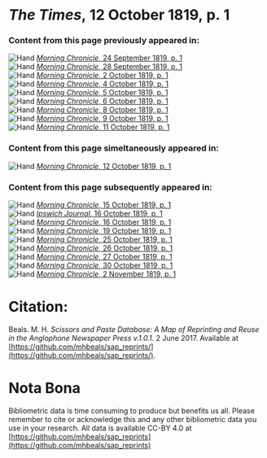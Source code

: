 # *The Times*, 12 October 1819, p. 1  
  
### Content from this page previously appeared in:  
![Hand](http://scissorsandpaste.net/wp-content/uploads/2017/06/smallhandpointer.png) [*Morning Chronicle*, 24 September 1819, p. 1](https://mhbeals.github.io/sap_html/Morning-Chronicle/Morning-Chronicle-24-September-1819-p-1)  
![Hand](http://scissorsandpaste.net/wp-content/uploads/2017/06/smallhandpointer.png) [*Morning Chronicle*, 28 September 1819, p. 1](https://mhbeals.github.io/sap_html/Morning-Chronicle/Morning-Chronicle-28-September-1819-p-1)  
![Hand](http://scissorsandpaste.net/wp-content/uploads/2017/06/smallhandpointer.png) [*Morning Chronicle*, 2 October 1819, p. 1](https://mhbeals.github.io/sap_html/Morning-Chronicle/Morning-Chronicle-2-October-1819-p-1)  
![Hand](http://scissorsandpaste.net/wp-content/uploads/2017/06/smallhandpointer.png) [*Morning Chronicle*, 4 October 1819, p. 1](https://mhbeals.github.io/sap_html/Morning-Chronicle/Morning-Chronicle-4-October-1819-p-1)  
![Hand](http://scissorsandpaste.net/wp-content/uploads/2017/06/smallhandpointer.png) [*Morning Chronicle*, 5 October 1819, p. 1](https://mhbeals.github.io/sap_html/Morning-Chronicle/Morning-Chronicle-5-October-1819-p-1)  
![Hand](http://scissorsandpaste.net/wp-content/uploads/2017/06/smallhandpointer.png) [*Morning Chronicle*, 6 October 1819, p. 1](https://mhbeals.github.io/sap_html/Morning-Chronicle/Morning-Chronicle-6-October-1819-p-1)  
![Hand](http://scissorsandpaste.net/wp-content/uploads/2017/06/smallhandpointer.png) [*Morning Chronicle*, 8 October 1819, p. 1](https://mhbeals.github.io/sap_html/Morning-Chronicle/Morning-Chronicle-8-October-1819-p-1)  
![Hand](http://scissorsandpaste.net/wp-content/uploads/2017/06/smallhandpointer.png) [*Morning Chronicle*, 9 October 1819, p. 1](https://mhbeals.github.io/sap_html/Morning-Chronicle/Morning-Chronicle-9-October-1819-p-1)  
![Hand](http://scissorsandpaste.net/wp-content/uploads/2017/06/smallhandpointer.png) [*Morning Chronicle*, 11 October 1819, p. 1](https://mhbeals.github.io/sap_html/Morning-Chronicle/Morning-Chronicle-11-October-1819-p-1)  
  
### Content from this page simeltaneously appeared in:  
![Hand](http://scissorsandpaste.net/wp-content/uploads/2017/06/smallhandpointer.png) [*Morning Chronicle*, 12 October 1819, p. 1](https://mhbeals.github.io/sap_html/Morning-Chronicle/Morning-Chronicle-12-October-1819-p-1)  
  
### Content from this page subsequently appeared in:  
![Hand](http://scissorsandpaste.net/wp-content/uploads/2017/06/smallhandpointer.png) [*Morning Chronicle*, 15 October 1819, p. 1](https://mhbeals.github.io/sap_html/Morning-Chronicle/Morning-Chronicle-15-October-1819-p-1)  
![Hand](http://scissorsandpaste.net/wp-content/uploads/2017/06/smallhandpointer.png) [*Ipswich Journal*, 16 October 1819, p. 1](https://mhbeals.github.io/sap_html/Ipswich-Journal/Ipswich-Journal-16-October-1819-p-1)  
![Hand](http://scissorsandpaste.net/wp-content/uploads/2017/06/smallhandpointer.png) [*Morning Chronicle*, 16 October 1819, p. 1](https://mhbeals.github.io/sap_html/Morning-Chronicle/Morning-Chronicle-16-October-1819-p-1)  
![Hand](http://scissorsandpaste.net/wp-content/uploads/2017/06/smallhandpointer.png) [*Morning Chronicle*, 19 October 1819, p. 1](https://mhbeals.github.io/sap_html/Morning-Chronicle/Morning-Chronicle-19-October-1819-p-1)  
![Hand](http://scissorsandpaste.net/wp-content/uploads/2017/06/smallhandpointer.png) [*Morning Chronicle*, 25 October 1819, p. 1](https://mhbeals.github.io/sap_html/Morning-Chronicle/Morning-Chronicle-25-October-1819-p-1)  
![Hand](http://scissorsandpaste.net/wp-content/uploads/2017/06/smallhandpointer.png) [*Morning Chronicle*, 26 October 1819, p. 1](https://mhbeals.github.io/sap_html/Morning-Chronicle/Morning-Chronicle-26-October-1819-p-1)  
![Hand](http://scissorsandpaste.net/wp-content/uploads/2017/06/smallhandpointer.png) [*Morning Chronicle*, 27 October 1819, p. 1](https://mhbeals.github.io/sap_html/Morning-Chronicle/Morning-Chronicle-27-October-1819-p-1)  
![Hand](http://scissorsandpaste.net/wp-content/uploads/2017/06/smallhandpointer.png) [*Morning Chronicle*, 30 October 1819, p. 1](https://mhbeals.github.io/sap_html/Morning-Chronicle/Morning-Chronicle-30-October-1819-p-1)  
![Hand](http://scissorsandpaste.net/wp-content/uploads/2017/06/smallhandpointer.png) [*Morning Chronicle*, 2 November 1819, p. 1](https://mhbeals.github.io/sap_html/Morning-Chronicle/Morning-Chronicle-2-November-1819-p-1)  


# Citation: 

Beals. M. H. *Scissors and Paste Database: A Map of Reprinting and Reuse in the Anglophone Newspaper Press v.1.0.1.* 2 June 2017. Available at [https://github.com/mhbeals/sap_reprints/](https://github.com/mhbeals/sap_reprints/). 

# Nota Bona

Bibliometric data is time consuming to produce but benefits us all. Please remember to cite or acknowledge this and any other bibliometric data you use in your research. All data is available CC-BY 4.0 at [https://github.com/mhbeals/sap_reprints](https://github.com/mhbeals/sap_reprints)